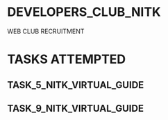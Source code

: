 # DEVELOPERS_CLUB_NITK
WEB CLUB RECRUITMENT

# TASKS ATTEMPTED

## TASK_5_NITK_VIRTUAL_GUIDE

## TASK_9_NITK_VIRTUAL_GUIDE

